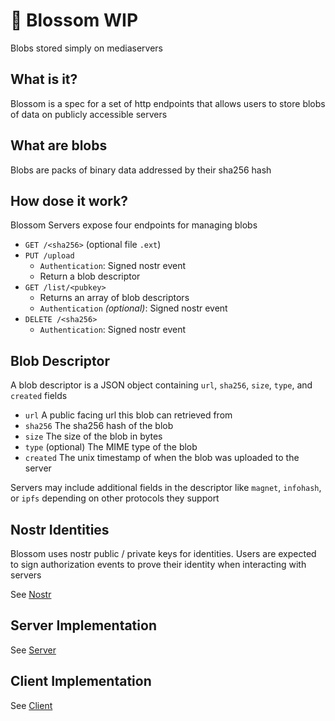 # 🌸 Blossom WIP

Blobs stored simply on mediaservers

## What is it?

Blossom is a spec for a set of http endpoints that allows users to store blobs of data on publicly accessible servers

## What are blobs

Blobs are packs of binary data addressed by their sha256 hash

## How dose it work?

Blossom Servers expose four endpoints for managing blobs

- `GET /<sha256>` (optional file `.ext`)
- `PUT /upload`
  - `Authentication`: Signed nostr event
  - Return a blob descriptor
- `GET /list/<pubkey>`
  - Returns an array of blob descriptors
  - `Authentication` _(optional)_: Signed nostr event
- `DELETE /<sha256>`
  - `Authentication`: Signed nostr event

## Blob Descriptor

A blob descriptor is a JSON object containing `url`, `sha256`, `size`, `type`, and `created` fields

- `url` A public facing url this blob can retrieved from
- `sha256` The sha256 hash of the blob
- `size` The size of the blob in bytes
- `type` (optional) The MIME type of the blob
- `created` The unix timestamp of when the blob was uploaded to the server

Servers may include additional fields in the descriptor like `magnet`, `infohash`, or `ipfs` depending on other protocols they support

## Nostr Identities

Blossom uses nostr public / private keys for identities. Users are expected to sign authorization events to prove their identity when interacting with servers

See [Nostr](./Nostr.md)

## Server Implementation

See [Server](./Server.md)

## Client Implementation

See [Client](./Client.md)
